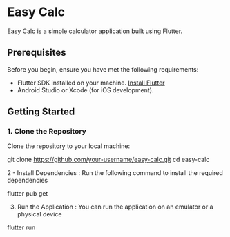 # Easy Calc

Easy Calc is a simple calculator application built using Flutter.

## Prerequisites

Before you begin, ensure you have met the following requirements:

- Flutter SDK installed on your machine. [Install Flutter](https://flutter.dev/docs/get-started/install)
- Android Studio or Xcode (for iOS development).

## Getting Started

### 1. Clone the Repository

Clone the repository to your local machine:


git clone https://github.com/your-username/easy-calc.git
cd easy-calc 

2 - Install Dependencies : Run the following command to install the required dependencies

  flutter pub get

3. Run the Application : You can run the application on an emulator or a physical device

  flutter run
